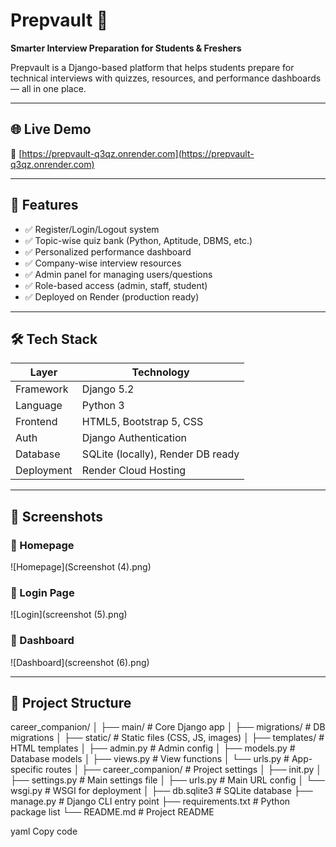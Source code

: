# Prepvault 🎯

**Smarter Interview Preparation for Students & Freshers**

Prepvault is a Django-based platform that helps students prepare for technical interviews with quizzes, resources, and performance dashboards — all in one place.

---

## 🌐 Live Demo

🔗 [https://prepvault-q3qz.onrender.com](https://prepvault-q3qz.onrender.com)

---

## 🚀 Features

- ✅ Register/Login/Logout system
- ✅ Topic-wise quiz bank (Python, Aptitude, DBMS, etc.)
- ✅ Personalized performance dashboard
- ✅ Company-wise interview resources
- ✅ Admin panel for managing users/questions
- ✅ Role-based access (admin, staff, student)
- ✅ Deployed on Render (production ready)

---

## 🛠 Tech Stack

| Layer        | Technology                        |
|--------------|------------------------------------|
| Framework    | Django 5.2                         |
| Language     | Python 3                           |
| Frontend     | HTML5, Bootstrap 5, CSS            |
| Auth         | Django Authentication              |
| Database     | SQLite (locally), Render DB ready  |
| Deployment   | Render Cloud Hosting               |

---
## 📸 Screenshots

### 🔹 Homepage
![Homepage](Screenshot (4).png)

### 🔹 Login Page
![Login](screenshot (5).png)

### 🔹 Dashboard
![Dashboard](screenshot (6).png)

---
## 📁 Project Structure
career_companion/
│
├── main/ # Core Django app
│ ├── migrations/ # DB migrations
│ ├── static/ # Static files (CSS, JS, images)
│ ├── templates/ # HTML templates
│ ├── admin.py # Admin config
│ ├── models.py # Database models
│ ├── views.py # View functions
│ └── urls.py # App-specific routes
│
├── career_companion/ # Project settings
│ ├── init.py
│ ├── settings.py # Main settings file
│ ├── urls.py # Main URL config
│ └── wsgi.py # WSGI for deployment
│
├── db.sqlite3 # SQLite database
├── manage.py # Django CLI entry point
├── requirements.txt # Python package list
└── README.md # Project README

yaml
Copy code

